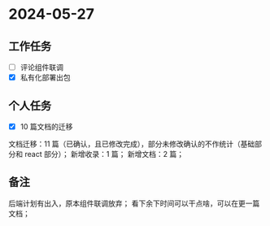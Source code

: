 # 2024-05-27

## 工作任务

- [ ] 评论组件联调
- [x] 私有化部署出包

## 个人任务

- [x] 10 篇文档的迁移

文档迁移：11 篇（已确认，且已修改完成），部分未修改确认的不作统计（基础部分和 react 部分）；
新增收录：1 篇；
新增文档：2 篇；

## 备注

后端计划有出入，原本组件联调放弃；
看下余下时间可以干点啥，可以在更一篇文档；
